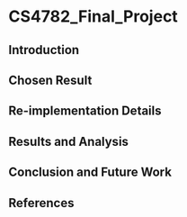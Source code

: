 # CS4782_Final_Project

## Introduction

## Chosen Result

## Re-implementation Details

## Results and Analysis

## Conclusion and Future Work

## References
